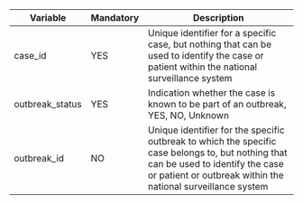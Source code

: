| Variable               | Mandatory | Description|
|------------------------|-----------|------------|
| case_id	             | YES | Unique identifier for a specific case, but nothing that can be used to identify the case or patient within the national surveillance system |
| outbreak_status        | YES | Indication whether the case is known to be part of an outbreak, YES, NO, Unknown |
| outbreak_id	         | NO  | Unique identifier for the specific outbreak to which the specific case belongs to, but nothing that can be used to identify the case or patient or outbreak within the national surveillance system |